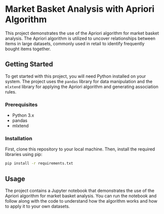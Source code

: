 # Market Basket Analysis with Apriori Algorithm

This project demonstrates the use of the Apriori algorithm for market basket analysis. The Apriori algorithm is utilized to uncover relationships between items in large datasets, commonly used in retail to identify frequently bought items together.

## Getting Started

To get started with this project, you will need Python installed on your system. The project uses the `pandas` library for data manipulation and the `mlxtend` library for applying the Apriori algorithm and generating association rules.

### Prerequisites

- Python 3.x
- pandas
- mlxtend

### Installation

First, clone this repository to your local machine. Then, install the required libraries using pip:

```sh
pip install -r requirements.txt
```

## Usage

The project contains a Jupyter notebook that demonstrates the use of the Apriori algorithm for market basket analysis. You can run the notebook and follow along with the code to understand how the algorithm works and how to apply it to your own datasets.